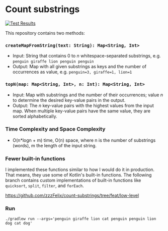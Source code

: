 # Count substrings

[![Test Results](https://gist.githubusercontent.com/zzzFelix/235fbefc8e6f330d8b86cc2d2ee7dbe0/raw/badge.svg)](https://gist.githubusercontent.com/zzzFelix/235fbefc8e6f330d8b86cc2d2ee7dbe0/raw/badge.svg)

This repository contains two methods:

### `createMapFromString(text: String): Map<String, Int>`

- Input: String that contains 0 to _n_ whitespace-separated substrings, e.g. `penguin giraffe lion penguin penguin`
- Output: Map with all given substrings as keys and the number of occurrences as value, e.g. `penguin=3, giraffe=1, lion=1`

### `topN(map: Map<String, Int>, n: Int): Map<String, Int>`
- Input: Map with substrings and the number of their occurrences; value _n_ to determine the desired key-value pairs in the output.
- Output: The _n_ key-value pairs with the highest values from the input map. When multiple key-value pairs have the same value, they are sorted alphabetically.

### Time Complexity and Space Complexity
- O(n*logn + m) time, O(n) space, where n is the number of substrings (words), m the length of the input string.

### Fewer built-in functions
I implemented these functions similar to how I would do it in production. That means, they use some of Kotlin's built-in functions.
The following branch contains custom implementations of built-in functions like `quicksort`, `split`, `filter`, and `forEach`.

https://github.com/zzzFelix/count-substrings/tree/feat/low-level

### Run
`./gradlew run --args='penguin giraffe lion cat penguin penguin lion dog cat dog'`